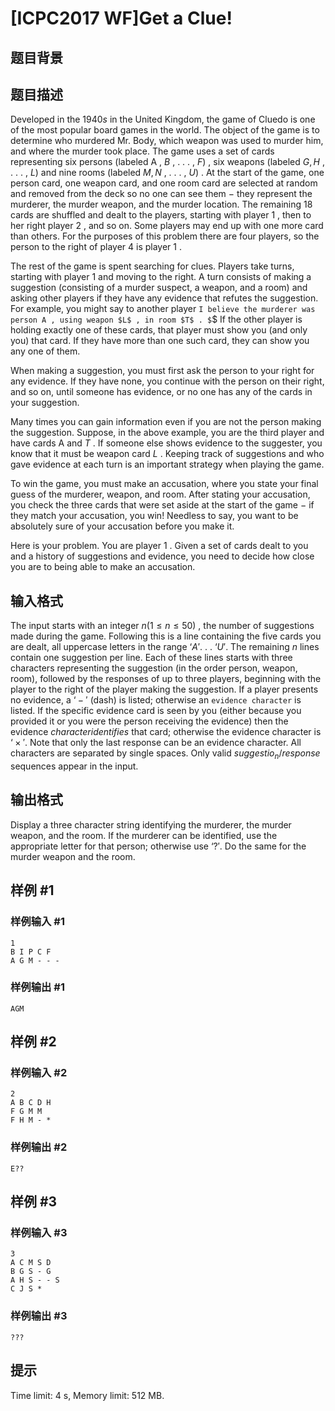 # [ICPC2017 WF]Get a Clue!

## 题目背景



## 题目描述



Developed in the $1940s$ in the United Kingdom, the game of Cluedo is one of the most popular board games in the world. The object of the game is to determine who murdered Mr. Body, which weapon was used to murder him, and where the murder took place. The game uses a set of cards representing six persons (labeled A , $B$ , . . . , $F)$ , six weapons (labeled $G , H$ , . . . , $L)$ and nine rooms (labeled $M , N$ , . . . , $U)$ . At the start of the game, one person card, one weapon card, and one room card are selected at random and removed from the deck so no one can see them $-$ they represent the murderer, the murder weapon, and the murder location. The remaining $18$ cards are shuffled and dealt to the players, starting with player $1$ , then to her right player $2$ , and so on. Some players may end up with one more card than others. For the purposes of this problem there are four players, so the person to the right of player $4$ is player $1$ .

The rest of the game is spent searching for clues. Players take turns, starting with player $1$ and moving to the right. A turn consists of making a suggestion (consisting of a murder suspect, a weapon, and a room) and asking other players if they have any evidence that refutes the suggestion. For example, you might say to another player `I believe the murderer was person A , using weapon $L$ , in room $T$ . $`$ If the other player is holding exactly one of these cards, that player must show you (and only you) that card. If they have more than one such card, they can show you any one of them.

When making a suggestion, you must first ask the person to your right for any evidence. If they have none, you continue with the person on their right, and so on, until someone has evidence, or no one has any of the cards in your suggestion.

Many times you can gain information even if you are not the person making the suggestion. Suppose, in the above example, you are the third player and have cards A and $T$ . If someone else shows evidence to the suggester, you know that it must be weapon card $L$ . Keeping track of suggestions and who gave evidence at each turn is an important strategy when playing the game.

To win the game, you must make an accusation, where you state your final guess of the murderer, weapon, and room. After stating your accusation, you check the three cards that were set aside at the start of the game $-$ if they match your accusation, you win! Needless to say, you want to be absolutely sure of your accusation before you make it.

Here is your problem. You are player $1$ . Given a set of cards dealt to you and a history of suggestions and evidence, you need to decide how close you are to being able to make an accusation.



## 输入格式



The input starts with an integer $n (1 \le n \le 50)$ , the number of suggestions made during the game. Following this is a line containing the five cards you are dealt, all uppercase letters in the range $‘A'.$ . . $‘U'.$ The remaining $n$ lines contain one suggestion per line. Each of these lines starts with three characters representing the suggestion (in the order person, weapon, room), followed by the responses of up to three players, beginning with the player to the right of the player making the suggestion. If a player presents no evidence, a $‘-'$ (dash) is listed; otherwise an `evidence character` is listed. If the specific evidence card is seen by you (either because you provided it or you were the person receiving the evidence) then the evidence $character identifies$ that card; otherwise the evidence character is $‘ \times '.$ Note that only the last response can be an evidence character. All characters are separated by single spaces. Only valid $suggestio_n/response$ sequences appear in the input.



## 输出格式



Display a three character string identifying the murderer, the murder weapon, and the room. If the murderer can be identified, use the appropriate letter for that person; otherwise use $‘?'.$ Do the same for the murder weapon and the room.



## 样例 #1

### 样例输入 #1
```
1
B I P C F
A G M - - -
```

### 样例输出 #1

```
AGM
```

## 样例 #2

### 样例输入 #2
```
2
A B C D H
F G M M
F H M - *
```

### 样例输出 #2

```
E??
```

## 样例 #3

### 样例输入 #3
```
3
A C M S D
B G S - G
A H S - - S
C J S *
```

### 样例输出 #3

```
???
```

## 提示

Time limit: 4 s, Memory limit: 512 MB. 


